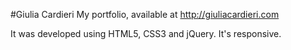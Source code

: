 #Giulia Cardieri
My portfolio, available at http://giuliacardieri.com

It was developed using HTML5, CSS3 and jQuery. It's responsive.
